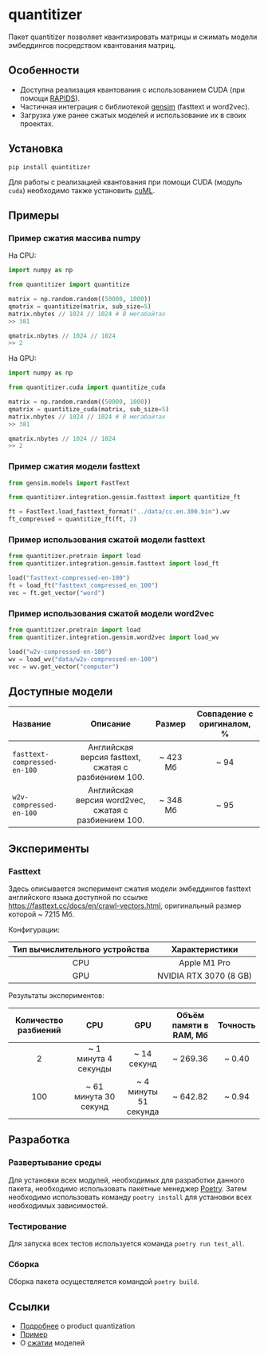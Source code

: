 # quantitizer
Пакет quantitizer позволяет квантизировать матрицы и сжимать модели эмбеддингов посредством квантования матриц.

## Особенности
- Доступна реализация квантования с использованием CUDA (при помощи [RAPIDS](https://rapids.ai/)).
- Частичная интеграция с библиотекой [gensim](https://radimrehurek.com/gensim/) (fasttext и word2vec).
- Загрузка уже ранее сжатых моделей и использование их в своих проектах.

## Установка
```
pip install quantitizer
```

Для работы с реализацией квантования
при помощи CUDA (модуль `cuda`) необходимо также установить [cuML](https://github.com/rapidsai/cuml). 


## Примеры

### Пример сжатия массива numpy
На CPU:
```python
import numpy as np

from quantitizer import quantitize 

matrix = np.random.random((50000, 1000))
qmatrix = quantitize(matrix, sub_size=5)
matrix.nbytes // 1024 // 1024 # В мегабайтах
>> 381

qmatrix.nbytes // 1024 // 1024
>> 2
```

На GPU:
```python
import numpy as np

from quantitizer.cuda import quantitize_cuda 

matrix = np.random.random((50000, 1000))
qmatrix = quantitize_cuda(matrix, sub_size=5)
matrix.nbytes // 1024 // 1024 # В мегабайтах
>> 381

qmatrix.nbytes // 1024 // 1024
>> 2
```

### Пример сжатия модели fasttext
```python
from gensim.models import FastText

from quantitizer.integration.gensim.fasttext import quantitize_ft

ft = FastText.load_fasttext_format("../data/cc.en.300.bin").wv
ft_compressed = quantitize_ft(ft, 2)
```

### Пример использования сжатой модели fasttext
```python
from quantitizer.pretrain import load
from quantitizer.integration.gensim.fasttext import load_ft

load("fasttext-compressed-en-100")
ft = load_ft("fasttext_compressed_en_100")
vec = ft.get_vector("word")
```

### Пример использования сжатой модели word2vec

```python
from quantitizer.pretrain import load
from quantitizer.integration.gensim.word2vec import load_wv

load("w2v-compressed-en-100")
wv = load_wv("data/w2v-compressed-en-100")
vec = wv.get_vector("computer")
```

## Доступные модели

| Название                     |                       Описание                       |  Размер  | Совпадение с оригиналом, % |
|:-----------------------------|:----------------------------------------------------:|:--------:|:--------------------------:|
| `fasttext-compressed-en-100` | Английская версия fasttext, сжатая с разбиением 100. | ~ 423 Мб |            ~ 94            |
| `w2v-compressed-en-100`      | Английская версия word2vec, сжатая с разбиением 100. | ~ 348 Мб |            ~ 95            |



## Эксперименты

### Fasttext
Здесь описывается эксперимент сжатия модели эмбеддингов fasttext
английского языка доступной по ссылке https://fasttext.cc/docs/en/crawl-vectors.html, оригинальный размер которой ~ 7215 Мб.

Конфигурации:

| Тип вычислительного устройства |     Характеристики     |
|:------------------------------:|:----------------------:|
|              CPU               |      Apple M1 Pro      |
|              GPU               | NVIDIA RTX 3070 (8 GB) |

Результаты экспериментов:

| Количество разбиений |          CPU          |          GPU          | Объём памяти в RAM, Мб |   Точность   |
|:--------------------:|:---------------------:|:---------------------:|:----------------------:|:------------:|
|          2           | ~ 1 минута 4 секунды  |      ~ 14 секунд      |        ~ 269.36        |    ~ 0.40    |
|         100          | ~ 61 минута 30 секунд | ~ 4 минуты 51 секунда |        ~ 642.82        |    ~ 0.94    |


## Разработка
### Развертывание среды
Для установки всех модулей, необходимых для разработки данного пакета, необходимо использовать пакетные менеджер 
[Poetry](https://python-poetry.org/). Затем необходимо использовать команду `poetry install` для установки
всех необходимых зависимостей.

### Тестирование
Для запуска всех тестов используется команда `poetry run test_all`.

### Сборка
Сборка пакета осуществляется командой `poetry build`.

## Ссылки
- [Подробнее](http://mccormickml.com/2017/10/13/product-quantizer-tutorial-part-1/) о product quantization
- [Пример](http://ethen8181.github.io/machine-learning/deep_learning/multi_label/product_quantization.html#Computing-Query-Distance)
- О [сжатии](https://habr.com/ru/post/489474/) моделей
